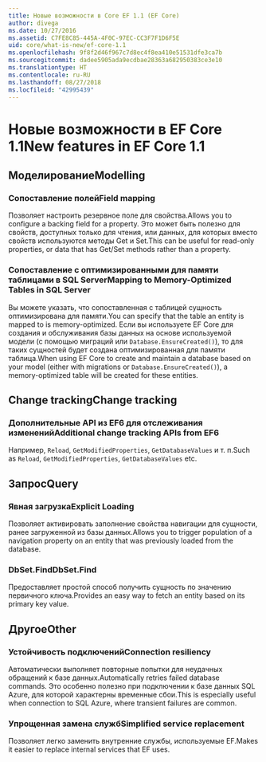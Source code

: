 ```yaml
---
title: Новые возможности в Core EF 1.1 (EF Core)
author: divega
ms.date: 10/27/2016
ms.assetid: C7FE8C85-445A-4F0C-97EC-CC3F7F1D6F5E
uid: core/what-is-new/ef-core-1.1
ms.openlocfilehash: 9f8f2d46f967c7d8ec4f8ea410e51531dfe3ca7b
ms.sourcegitcommit: dadee5905ada9ecdbae28363a682950383ce3e10
ms.translationtype: HT
ms.contentlocale: ru-RU
ms.lasthandoff: 08/27/2018
ms.locfileid: "42995439"
---
```

# <a name="new-features-in-ef-core-11"></a><span data-ttu-id="c01e7-102">Новые возможности в EF Core 1.1</span><span class="sxs-lookup"><span data-stu-id="c01e7-102">New features in EF Core 1.1</span></span>

## <a name="modelling"></a><span data-ttu-id="c01e7-103">Моделирование</span><span class="sxs-lookup"><span data-stu-id="c01e7-103">Modelling</span></span>
### <a name="field-mapping"></a><span data-ttu-id="c01e7-104">Сопоставление полей</span><span class="sxs-lookup"><span data-stu-id="c01e7-104">Field mapping</span></span>
<span data-ttu-id="c01e7-105">Позволяет настроить резервное поле для свойства.</span><span class="sxs-lookup"><span data-stu-id="c01e7-105">Allows you to configure a backing field for a property.</span></span> <span data-ttu-id="c01e7-106">Это может быть полезно для свойств, доступных только для чтения, или данных, для которых вместо свойств используются методы Get и Set.</span><span class="sxs-lookup"><span data-stu-id="c01e7-106">This can be useful for read-only properties, or data that has Get/Set methods rather than a property.</span></span>
### <a name="mapping-to-memory-optimized-tables-in-sql-server"></a><span data-ttu-id="c01e7-107">Сопоставление с оптимизированными для памяти таблицами в SQL Server</span><span class="sxs-lookup"><span data-stu-id="c01e7-107">Mapping to Memory-Optimized Tables in SQL Server</span></span>
<span data-ttu-id="c01e7-108">Вы можете указать, что сопоставленная с таблицей сущность оптимизирована для памяти.</span><span class="sxs-lookup"><span data-stu-id="c01e7-108">You can specify that the table an entity is mapped to is memory-optimized.</span></span> <span data-ttu-id="c01e7-109">Если вы используете EF Core для создания и обслуживания базы данных на основе используемой модели (с помощью миграций или `Database.EnsureCreated()`), то для таких сущностей будет создана оптимизированная для памяти таблица.</span><span class="sxs-lookup"><span data-stu-id="c01e7-109">When using EF Core to create and maintain a database based on your model (either with migrations or `Database.EnsureCreated()`), a memory-optimized table will be created for these entities.</span></span>

## <a name="change-tracking"></a><span data-ttu-id="c01e7-110">Change tracking</span><span class="sxs-lookup"><span data-stu-id="c01e7-110">Change tracking</span></span>
### <a name="additional-change-tracking-apis-from-ef6"></a><span data-ttu-id="c01e7-111">Дополнительные API из EF6 для отслеживания изменений</span><span class="sxs-lookup"><span data-stu-id="c01e7-111">Additional change tracking APIs from EF6</span></span>
<span data-ttu-id="c01e7-112">Например, `Reload`, `GetModifiedProperties`, `GetDatabaseValues` и т. п.</span><span class="sxs-lookup"><span data-stu-id="c01e7-112">Such as `Reload`, `GetModifiedProperties`, `GetDatabaseValues` etc.</span></span>

## <a name="query"></a><span data-ttu-id="c01e7-113">Запрос</span><span class="sxs-lookup"><span data-stu-id="c01e7-113">Query</span></span>
### <a name="explicit-loading"></a><span data-ttu-id="c01e7-114">Явная загрузка</span><span class="sxs-lookup"><span data-stu-id="c01e7-114">Explicit Loading</span></span>
<span data-ttu-id="c01e7-115">Позволяет активировать заполнение свойства навигации для сущности, ранее загруженной из базы данных.</span><span class="sxs-lookup"><span data-stu-id="c01e7-115">Allows you to trigger population of a navigation property on an entity that was previously loaded from the database.</span></span>
### <a name="dbsetfind"></a><span data-ttu-id="c01e7-116">DbSet.Find</span><span class="sxs-lookup"><span data-stu-id="c01e7-116">DbSet.Find</span></span>
<span data-ttu-id="c01e7-117">Предоставляет простой способ получить сущность по значению первичного ключа.</span><span class="sxs-lookup"><span data-stu-id="c01e7-117">Provides an easy way to fetch an entity based on its primary key value.</span></span>

## <a name="other"></a><span data-ttu-id="c01e7-118">Другое</span><span class="sxs-lookup"><span data-stu-id="c01e7-118">Other</span></span>
### <a name="connection-resiliency"></a><span data-ttu-id="c01e7-119">Устойчивость подключений</span><span class="sxs-lookup"><span data-stu-id="c01e7-119">Connection resiliency</span></span>
<span data-ttu-id="c01e7-120">Автоматически выполняет повторные попытки для неудачных обращений к базе данных.</span><span class="sxs-lookup"><span data-stu-id="c01e7-120">Automatically retries failed database commands.</span></span> <span data-ttu-id="c01e7-121">Это особенно полезно при подключении к базе данных SQL Azure, для которой характерны временные сбои.</span><span class="sxs-lookup"><span data-stu-id="c01e7-121">This is especially useful when connection to SQL Azure, where transient failures are common.</span></span>
### <a name="simplified-service-replacement"></a><span data-ttu-id="c01e7-122">Упрощенная замена служб</span><span class="sxs-lookup"><span data-stu-id="c01e7-122">Simplified service replacement</span></span>
<span data-ttu-id="c01e7-123">Позволяет легко заменить внутренние службы, используемые EF.</span><span class="sxs-lookup"><span data-stu-id="c01e7-123">Makes it easier to replace internal services that EF uses.</span></span>

